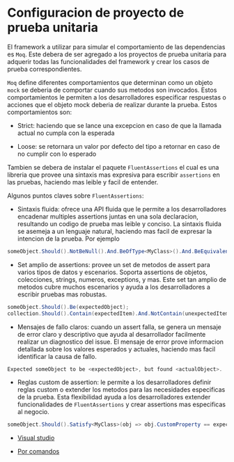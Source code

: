 # Configuracion de proyecto de prueba unitaria

El framework a utilizar para simular el comportamiento de las dependencias es `Moq`. Este debera de ser agregado a los proyectos de prueba unitaria para adquerir todas las funcionalidades del framework y crear los casos de prueba correspondientes.

`Moq` define diferentes comportamientos que determinan como un objeto `mock` se deberia de comportar cuando sus metodos son invocados. Estos comportamientos le permiten a los desarrolladores especificar respuestas o acciones que el objeto mock deberia de realizar durante la prueba. Estos comportamientos son:

- Strict: haciendo que se lance una excepcion en caso de que la llamada actual no cumpla con la esperada

- Loose: se retornara un valor por defecto del tipo a retornar en caso de no cumplir con lo esperado

Tambien se debera de instalar el paquete `FluentAssertions` el cual es una libreria que provee una sintaxis mas expresiva para escribir `assertions` en las pruebas, haciendo mas leible y facil de entender.

Algunos puntos claves sobre `FluentAssertions`:

- Sintaxis fluida: ofrece una API fluida que le permite a los desarrolladores encadenar multiples assertions juntas en una sola declaracion, resultando un codigo de prueba mas leible y conciso. La sintaxis fluida se asemeja a un lenguaje natural, haciendo mas facil de expresar la intencion de la prueba. Por ejemplo

```C#
someObject.Should().NotBeNull().And.BeOfType<MyClass>().And.BeEquivalentTo(expectedObject);
```

- Set amplio de assertions: provee un set de metodos de assert para varios tipos de datos y escenarios. Soporta assertions de objetos, colecciones, strings, numeros, exceptions, y mas. Este set tan amplio de metodos cubre muchos escenarios y ayuda a los desarrolladores a escribir pruebas mas robustas.

```C#
someObject.Should().Be(expectedObject);
collection.Should().Contain(expectedItem).And.NotContain(unexpectedItem);
```

- Mensajes de fallo claros: cuando un assert falla, se genera un mensaje de error claro y descriptivo que ayuda al desarrollador facilmente realizar un diagnostico del issue. El mensaje de error prove informacion detallada sobre los valores esperados y actuales, haciendo mas facil identificar la causa de fallo.

```C#
Expected someObject to be <expectedObject>, but found <actualObject>.
```

- Reglas custom de assertion: le permite a los desarrolladores definir reglas custom o extender los metodos para las necesidades especificas de la prueba. Esta flexibilidad ayuda a los desarrolladores extender funcionalidades de `FluentAssertions` y crear assertions mas especificas al negocio.

```C#
someObject.Should().Satisfy<MyClass>(obj => obj.CustomProperty == expectedValue);
```

- [Visual studio](https://github.com/Maticor93/DA2-Tecnologia/blob/unit-testing/config-unit-test-project-visual-studio.md)

- [Por comandos](https://github.com/Maticor93/DA2-Tecnologia/blob/unit-testing/config-unit-test-project-dotnet-cli.md)
